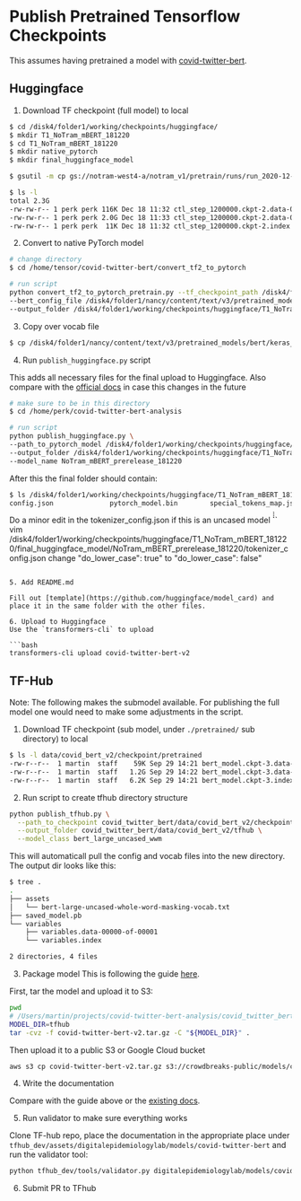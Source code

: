 # Publish Pretrained Tensorflow Checkpoints

This assumes having pretrained a model with [covid-twitter-bert](https://github.com/digitalepidemiologylab/covid-twitter-bert).

## Huggingface

1. Download TF checkpoint (full model) to local

```bash
$ cd /disk4/folder1/working/checkpoints/huggingface/
$ mkdir T1_NoTram_mBERT_181220
$ cd T1_NoTram_mBERT_181220
$ mkdir native_pytorch
$ mkdir final_huggingface_model

$ gsutil -m cp gs://notram-west4-a/notram_v1/pretrain/runs/run_2020-12-16_08-55-26_727642_T1_NoTram_mBERT_step3/ctl_step_1200000.ckpt-2* .

$ ls -l 
total 2.3G
-rw-rw-r-- 1 perk perk 116K Dec 18 11:32 ctl_step_1200000.ckpt-2.data-00000-of-00002
-rw-rw-r-- 1 perk perk 2.0G Dec 18 11:33 ctl_step_1200000.ckpt-2.data-00001-of-00002
-rw-rw-r-- 1 perk perk  11K Dec 18 11:32 ctl_step_1200000.ckpt-2.index
```

2. Convert to native PyTorch model

```bash
# change directory
$ cd /home/tensor/covid-twitter-bert/convert_tf2_to_pytorch

# run script
python convert_tf2_to_pytorch_pretrain.py --tf_checkpoint_path /disk4/folder1/working/checkpoints/huggingface/T1_NoTram_mBERT_181220/ctl_step_1200000.ckpt-2 \
--bert_config_file /disk4/folder1/nancy/content/text/v3/pretrained_models/bert/keras_bert/multi_cased_L-12_H-768_A-12/bert_config.json \
--output_folder /disk4/folder1/working/checkpoints/huggingface/T1_NoTram_mBERT_181220/native_pytorch/
```

3. Copy over vocab file

```bash
$ cp /disk4/folder1/nancy/content/text/v3/pretrained_models/bert/keras_bert/multi_cased_L-12_H-768_A-12/vocab.txt /disk4/folder1/working/checkpoints/huggingface/T1_NoTram_mBERT_181220/native_pytorch/
```

4. Run `publish_huggingface.py` script

This adds all necessary files for the final upload to Huggingface. Also compare with the [official docs](https://huggingface.co/transformers/model_sharing.html) in case this changes in the future

```bash
# make sure to be in this directory
$ cd /home/perk/covid-twitter-bert-analysis

# run script
python publish_huggingface.py \
--path_to_pytorch_model /disk4/folder1/working/checkpoints/huggingface/T1_NoTram_mBERT_181220/native_pytorch/ \
--output_folder /disk4/folder1/working/checkpoints/huggingface/T1_NoTram_mBERT_181220/final_huggingface_model/ \
--model_name NoTram_mBERT_prerelease_181220
```

After this the final folder should contain:
```bash
$ ls /disk4/folder1/working/checkpoints/huggingface/T1_NoTram_mBERT_181220/final_huggingface_model/NoTram_mBERT_prerelease_181220/
config.json              pytorch_model.bin        special_tokens_map.json  tf_model.h5              tokenizer_config.json    vocab.txt
```

Do a minor edit in the tokenizer_config.json if this is an uncased model
̀̀̀̀``
vim /disk4/folder1/working/checkpoints/huggingface/T1_NoTram_mBERT_181220/final_huggingface_model/NoTram_mBERT_prerelease_181220/tokenizer_config.json
change "do_lower_case": true" to "do_lower_case": false"
```

5. Add README.md

Fill out [template](https://github.com/huggingface/model_card) and place it in the same folder with the other files.

6. Upload to Huggingface
Use the `transformers-cli` to upload

```bash
transformers-cli upload covid-twitter-bert-v2
```

## TF-Hub

Note: The following makes the submodel available. For publishing the full model one would need to make some adjustments in the script.

1. Download TF checkpoint (sub model, under `./pretrained/` sub directory) to local

```bash
$ ls -l data/covid_bert_v2/checkpoint/pretrained
-rw-r--r--  1 martin  staff    59K Sep 29 14:21 bert_model.ckpt-3.data-00000-of-00002
-rw-r--r--  1 martin  staff   1.2G Sep 29 14:22 bert_model.ckpt-3.data-00001-of-00002
-rw-r--r--  1 martin  staff   6.2K Sep 29 14:21 bert_model.ckpt-3.index
```

2. Run script to create tfhub directory structure

```bash
python publish_tfhub.py \
  --path_to_checkpoint covid_twitter_bert/data/covid_bert_v2/checkpoint/pretrained/bert_model.ckpt-3 \
  --output_folder covid_twitter_bert/data/covid_bert_v2/tfhub \
  --model_class bert_large_uncased_wwm
```
This will automaticall pull the config and vocab files into the new directory. The output dir looks like this:

```bash
$ tree .
.
├── assets
│   └── bert-large-uncased-whole-word-masking-vocab.txt
├── saved_model.pb
└── variables
    ├── variables.data-00000-of-00001
    └── variables.index

2 directories, 4 files
```

3. Package model
This is following the guide [here](https://github.com/tensorflow/hub/tree/master/tfhub_dev).

First, tar the model and upload it to S3:

```bash
pwd
# /Users/martin/projects/covid-twitter-bert-analysis/covid_twitter_bert/data/covid_bert_v2
MODEL_DIR=tfhub
tar -cvz -f covid-twitter-bert-v2.tar.gz -C "${MODEL_DIR}" .
```

Then upload it to a public S3 or Google Cloud bucket

```bash
aws s3 cp covid-twitter-bert-v2.tar.gz s3://crowdbreaks-public/models/covid-twitter-bert/v2/tfhub/ --acl public-read
```

4. Write the documentation

Compare with the guide above or the [existing docs](https://github.com/tensorflow/hub/tree/master/tfhub_dev/assets/digitalepidemiologylab).


5. Run validator to make sure everything works

Clone TF-hub repo, place the documentation in the appropriate place under `tfhub_dev/assets/digitalepidemiologylab/models/covid-twitter-bert` and run the validator tool:

```bash
python tfhub_dev/tools/validator.py digitalepidemiologylab/models/covid-twitter-bert/2.md
```

6. Submit PR to TFhub
